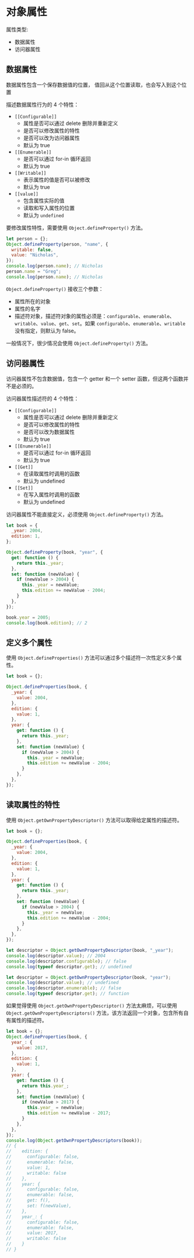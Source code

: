 # 对象属性

属性类型:

- 数据属性
- 访问器属性

## 数据属性

数据属性包含一个保存数据值的位置， 值回从这个位置读取，也会写入到这个位置

描述数据属性行为的 4 个特性：

- `[[Configurable]]`
  - 属性是否可以通过 delete 删除并重新定义
  - 是否可以修改属性的特性
  - 是否可以改为访问器属性
  - 默认为 true
- `[[Enumerable]]`
  - 是否可以通过 for-in 循环返回
  - 默认为 true
- `[[Writable]]`
  - 表示属性的值是否可以被修改
  - 默认为 true
- `[[value]]`
  - 包含属性实际的值
  - 读取和写入属性的位置
  - 默认为 `undefined`

要修改属性特性，需要使用 `Object.defineProperty()` 方法。

```js
let person = {};
Object.defineProperty(person, "name", {
  writable: false,
  value: "Nicholas",
});
console.log(person.name); // Nicholas
person.name = "Greg";
console.log(person.name); // Nicholas
```

`Object.defineProperty()` 接收三个参数：

- 属性所在的对象
- 属性的名字
- 描述符对象，描述符对象的属性必须是：`configurable`、`enumerable`、`writable`、`value`、`get`、`set`。如果 `configurable`、`enumerable`、`writable` 没有指定，则默认为 false。

一般情况下，很少情况会使用 `Object.defineProperty()` 方法。

## 访问器属性

访问器属性不包含数据值，包含一个 getter 和一个 setter 函数，但这两个函数并不是必须的。

访问器属性描述符的 4 个特性：

- `[[Configurable]]`
  - 属性是否可以通过 delete 删除并重新定义
  - 是否可以修改属性的特性
  - 是否可以改为数据属性
  - 默认为 true
- `[[Enumerable]]`
  - 是否可以通过 for-in 循环返回
  - 默认为 true
- `[[Get]]`
  - 在读取属性时调用的函数
  - 默认为 undefined
- `[[Set]]`
  - 在写入属性时调用的函数
  - 默认为 undefined

访问器属性不能直接定义，必须使用 `Object.defineProperty()` 方法。

```js
let book = {
  _year: 2004,
  edition: 1,
};

Object.defineProperty(book, "year", {
  get: function () {
    return this._year;
  },
  set: function (newValue) {
    if (newValue > 2004) {
      this._year = newValue;
      this.edition += newValue - 2004;
    }
  },
});

book.year = 2005;
console.log(book.edition); // 2
```

## 定义多个属性

使用 `Object.defineProperties()` 方法可以通过多个描述符一次性定义多个属性。

```js
let book = {};

Object.defineProperties(book, {
  _year: {
    value: 2004,
  },
  edition: {
    value: 1,
  },
  year: {
    get: function () {
      return this._year;
    },
    set: function (newValue) {
      if (newValue > 2004) {
        this._year = newValue;
        this.edition += newValue - 2004;
      }
    },
  },
});
```

## 读取属性的特性

使用 `Object.getOwnPropertyDescriptor()` 方法可以取得给定属性的描述符。

```js
let book = {};

Object.defineProperties(book, {
  _year: {
    value: 2004,
  },
  edition: {
    value: 1,
  },
  year: {
    get: function () {
      return this._year;
    },
    set: function (newValue) {
      if (newValue > 2004) {
        this._year = newValue;
        this.edition += newValue - 2004;
      }
    },
  },
});

let descriptor = Object.getOwnPropertyDescriptor(book, "_year");
console.log(descriptor.value); // 2004
console.log(descriptor.configurable); // false
console.log(typeof descriptor.get); // undefined

let descriptor = Object.getOwnPropertyDescriptor(book, "year");
console.log(descriptor.value); // undefined
console.log(descriptor.enumerable); // false
console.log(typeof descriptor.get); // function
```

如果觉得使用 `Object.getOwnPropertyDescriptor()` 方法太麻烦，可以使用 `Object.getOwnPropertyDescriptors()` 方法，该方法返回一个对象，包含所有自有属性的描述符。

```js
let book = {};
Object.defineProperties(book, {
  year_: {
    value: 2017,
  },
  edition: {
    value: 1,
  },
  year: {
    get: function () {
      return this.year_;
    },
    set: function (newValue) {
      if (newValue > 2017) {
        this.year_ = newValue;
        this.edition += newValue - 2017;
      }
    },
  },
});
console.log(Object.getOwnPropertyDescriptors(book));
// {
//    edition: {
//      configurable: false,
//      enumerable: false,
//      value: 1,
//      writable: false
//    },
//    year: {
//      configurable: false,
//      enumerable: false,
//      get: f(),
//      set: f(newValue),
//    },
//    year_: {
//      configurable: false,
//      enumerable: false,
//      value: 2017,
//      writable: false
//    }
// }
```
